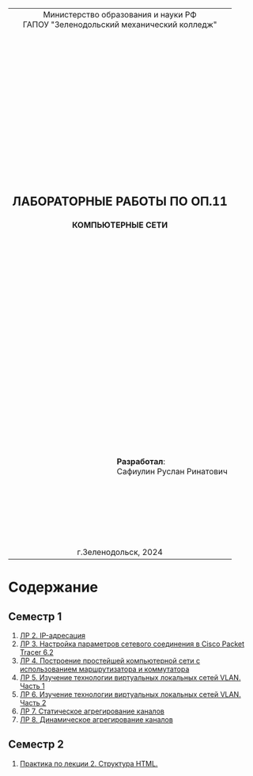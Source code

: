 <table style="width: 100%;">
  <tr>
    <td style="text-align: center; border: none;"> 
        Министерство образования и науки РФ <br/>
        ГАПОУ "Зеленодольский механический колледж"
    </td>
  </tr>
  <tr>
    <td style="text-align: center; border: none; height: 45em;">
        <h2>
            ЛАБОРАТОРНЫЕ РАБОТЫ ПО ОП.11
        </h2>
<h4>
             КОМПЬЮТЕРНЫЕ СЕТИ
        </h4>
    </td>
  </tr>
  <tr>
    <td style="text-align: right; border: none; height: 20em;">
        <div style="float: right;" align="left">
            <b>Разработал</b>: <br/>
            Сафиулин Руслан Ринатович
        </div>
    </td>
  </tr>
  <tr>
    <td style="text-align: center; border: none; height: 1em;">
        г.Зеленодольск, 2024
    </td>
  </tr>
</table>

<div style="page-break-after: always;"></div>

# Содержание


## Семестр 1

1. [ЛР 2. IP-адресация](LR_2.MD)
2. [ЛР 3. Настройка параметров сетевого соединения в Cisco Packet Tracer 6.2](LR_3.MD)
3. [ЛР 4. Построение простейшей компьютерной сети с использованием маршрутизатора и коммутатора](LR_4.MD)
4. [ЛР 5. Изучение технологии виртуальных локальных сетей VLAN. Часть 1](LR_5.MD)
5. [ЛР 6. Изучение технологии виртуальных локальных сетей VLAN. Часть 2](LR_6.MD)
6. [ЛР 7. Статическое агрегирование каналов](LR_7.MD)
7. [ЛР 8. Динамическое агрегирование каналов](LR_8.MD)

## Семестр 2

1. [Практика по лекции 2. Структура HTML.](Sem_2/PR_L2.MD)
